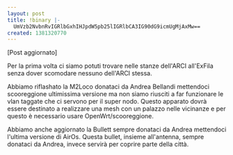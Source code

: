 ```yaml
---
layout: post
title: !binary |-
  UmVzb2NvbnRvIGRlbGxhIHJpdW5pb25lIGRlbCA3IG90dG9icmUgMjAxMw==
created: 1381320770
---
```

[Post aggiornato] 

Per la prima volta ci siamo potuti trovare nelle stanze dell'ARCI all'ExFila senza dover scomodare nessuno dell'ARCI stessa.

Abbiamo riflashato la M2Loco donataci da Andrea Bellandi mettendoci scooreggione ultimissima versione ma non siamo riusciti a far funzionare le vlan taggate che ci servono per il super nodo. Questo apparato dovrà essere destinato a realizzare una mesh con un palazzo nelle vicinanze e per questo è necessario usare OpenWrt/scooreggione.

Abbiamo anche aggiornato la Bullett sempre donataci da Andrea mettendoci l'ultima versione di AirOs. Questa bullet, insieme all'antenna, sempre donataci da Andrea, invece servirà per coprire parte della città.

